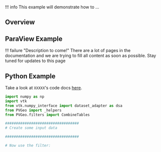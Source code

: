 !!! info
    This example will demonstrate how to ...

## Overview


## ParaView Example

!!! failure "Description to come!"
    There are a lot of pages in the documentation and we are trying to fill all content as soon as possible. Stay tuned for updates to this page


<!--- TODO --->


## Python Example

Take a look at `XXXXX`'s code docs [here](http://docs.pvgeo.org).

```py
import numpy as np
import vtk
from vtk.numpy_interface import dataset_adapter as dsa
from PVGeo import _helpers
from PVGeo.filters import CombineTables

##################################
# Create some input data

##################################

# Now use the filter:


```
